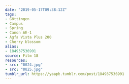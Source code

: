 ```yaml
---
date: "2019-05-17T09:38:12Z"
tags:
- Göttingen
- Campus
- Spring
- Canon AE-1
- Agfa Vista Plus 200
- Cherry blossom
alias:
- 184937536991
source: Film 18
resources:
- src: "0024.jpg"
- src: "0025.jpg"
tumblr_url: https://yaapb.tumblr.com/post/184937536991
---
```

